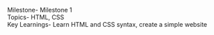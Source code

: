   Milestone- Milestone 1                      
  Topics- HTML, CSS                            
  Key Learnings- Learn HTML and CSS syntax, create a simple website 
